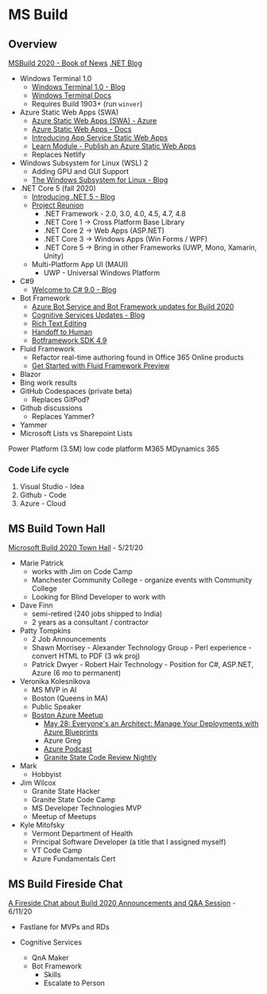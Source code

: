 # MS Build

## Overview

[MSBuild 2020 - Book of News](https://news.microsoft.com/build-2020-book-of-news/)
[.NET Blog](https://devblogs.microsoft.com/dotnet/)

* Windows Terminal 1.0
  * [Windows Terminal 1.0 - Blog](https://devblogs.microsoft.com/commandline/windows-terminal-1-0/)
  * [Windows Terminal Docs](https://docs.microsoft.com/en-us/windows/terminal/)
  * Requires Build 1903+ (run `winver`)
* Azure Static Web Apps (SWA)
  * [Azure Static Web Apps (SWA) - Azure](https://azure.microsoft.com/en-us/services/app-service/static/)
  * [Azure Static Web Apps - Docs](https://docs.microsoft.com/en-us/azure/static-web-apps/)
  * [Introducing App Service Static Web Apps](https://techcommunity.microsoft.com/t5/azure-app-service/introducing-app-service-static-web-apps/ba-p/1394451)
  * [Learn Module - Publish an Azure Static Web Apps](https://docs.microsoft.com/en-us/learn/modules/publish-app-service-static-web-app-api/)
  * Replaces Netlify
* Windows Subsystem for Linux (WSL) 2
  * Adding GPU and GUI Support
  * [The Windows Subsystem for Linux - Blog](https://devblogs.microsoft.com/commandline/the-windows-subsystem-for-linux-build-2020-summary/)
* .NET Core 5 (fall 2020)
  * [Introducing .NET 5 - Blog](https://devblogs.microsoft.com/dotnet/introducing-net-5/)
  * [Project Reunion](https://github.com/microsoft/ProjectReunion)
    * .NET Framework - 2.0, 3.0, 4.0, 4.5, 4.7, 4.8
    * .NET Core 1 -> Cross Platform Base Library
    * .NET Core 2 -> Web Apps (ASP.NET)
    * .NET Core 3 -> Windows Apps (Win Forms / WPF)
    * .NET Core 5 -> Bring in other Frameworks (UWP, Mono, Xamarin, Unity)
  * Multi-Platform App UI (MAUI)
    * UWP - Universal Windows Platform
* C#9
  * [Welcome to C# 9.0 - Blog](https://devblogs.microsoft.com/dotnet/welcome-to-c-9-0/)
* Bot Framework
  * [Azure Bot Service and Bot Framework updates for Build 2020](https://azure.microsoft.com/en-us/updates/azure-bot-service-and-bot-framework-updates-for-build-2020/)
  * [Cognitive Services Updates - Blog](https://techcommunity.microsoft.com/t5/azure-ai/build-2020-conversational-ai-updates/ba-p/1397685)
  * [Rich Text Editing](https://docs.microsoft.com/en-us/azure/cognitive-services/qnamaker/how-to/edit-knowledge-base#rich-text-editing-for-answer)
  * [Handoff to Human](https://docs.microsoft.com/en-us/azure/bot-service/bot-service-design-pattern-handoff-human?view=azure-bot-service-4.0)
  * [Botframework SDK 4.9](https://github.com/microsoft/botframework-sdk/issues/5836)
* Fluid Framework
  * Refactor real-time authoring found in Office 365 Online products
  * [Get Started with Fluid Framework Preview](https://support.microsoft.com/en-us/office/get-started-with-fluid-framework-preview-d05278db-b82b-4d1f-8523-cf0c9c2fb2df)
* Blazor
* Bing work results
* GitHub Codespaces (private beta)
  * Replaces GitPod?
* Github discussions
  * Replaces Yammer?
* Yammer
* Microsoft Lists vs Sharepoint Lists



Power Platform (3.5M)
  low code platform
M365
MDynamics 365


### Code Life cycle

1. Visual Studio - Idea
2. Github - Code
3. Azure - Cloud


## MS Build Town Hall

[Microsoft Build 2020 Town Hall](https://www.meetup.com/Granite-State-NH-dotNET/events/sbdtlrybchbcc/) - 5/21/20

* Marie Patrick
  * works with Jim on Code Camp
  * Manchester Community College - organize events with Community College
  * Looking for Blind Developer to work with
* Dave Finn
  * semi-retired (240 jobs shipped to India)
  * 2 years as a consultant / contractor
* Patty Tompkins
  * 2 Job Announcements
  * Shawn Morrisey - Alexander Technology Group - Perl experience - convert HTML to PDF (3 wk proj)
  * Patrick Dwyer - Robert Hair Technology - Position for C#, ASP.NET, Azure (6 mo to permanent)
* Veronika Kolesnikova
  * MS MVP in AI
  * Boston (Queens in MA)
  * Public Speaker
  * [Boston Azure Meetup](https://www.meetup.com/bostonazure/)
    * [May 28: Everyone's an Architect: Manage Your Deployments with Azure Blueprints](https://www.meetup.com/bostonazure/events/270606326/)
    * Azure Greg
    * [Azure Podcast](http://azpodcast.azurewebsites.net/)
    * [Granite State Code Review Nightly](https://www.meetup.com/Granite-State-NH-dotNET/events/pfjksrybchbcc/)
* Mark
  * Hobbyist
* Jim Wilcox
  * Granite State Hacker
  * Granite State Code Camp
  * MS Developer Technologies MVP
  * Meetup of Meetups
* Kyle Mitofsky
  * Vermont Department of Health
  * Principal Software Developer (a title that I assigned myself)
  * VT Code Camp
  * Azure Fundamentals Cert



## MS Build Fireside Chat

[A Fireside Chat about Build 2020 Announcements and Q&A Session](https://www.meetup.com/bostonazure/events/271037967/) - 6/11/20

* Fastlane for MVPs and RDs

* Cognitive Services
  * QnA Maker
  * Bot Framework
    * Skills
    * Escalate to Person
